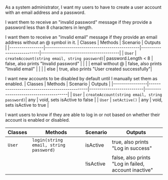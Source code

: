 As a system administrator,
I want my users to have to create a user account with an email address and a password.


I want them to receive an "invalid password" message if they provide a
password less than 8 characters in length.


I want them to receive an "invalid email" message if they provide an email
address without an @ symbol in it.
| Classes         | Methods                                       | Scenario                  | Outputs                               |
|-----------------|-----------------------------------------------|---------------------------|---------------------------------------|
| `User`	      | `createAccount(string email, string password)`| password.Length < 8       | false, also prints "Invalid password" |
|                 |                                               | email without @           | false, also prints "Invalid email"    |
|                 |                                               | else                      | true, also prints "User created successfully"|


I want new accounts to be disabled by default until I manually set them as enabled.
| Classes         | Methods                                       | Scenario                  | Outputs                               |
|-----------------|-----------------------------------------------|---------------------------|---------------------------------------|
| `User`	      | `createAccount(string email, string password)`| any                       | void, sets isActive to false          |
| `User`	      | `setActive()`                                 | any                       | void, sets isActive to true           |

I want users to know if they are able to log in or not based on whether their
account is enabled or disabled.

| Classes         | Methods                                       | Scenario                  | Outputs                               |
|-----------------|-----------------------------------------------|---------------------------|---------------------------------------|
| `User`	      | `login(string email, string password)`        | isActive                  | true, also prints "Log in success"    |
|                 |                                               | !isActive                 | false, also prints "Log in failed, account inactive" |